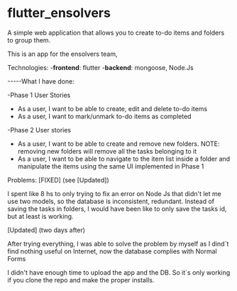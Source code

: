 # flutter_ensolvers
A simple web application that allows you to create to-do items and folders to group them.

This is an app for the ensolvers team, 

Technologies:
-**frontend**: flutter
-**backend**: mongoose, Node.Js

-----What I have done:

-Phase 1
User Stories
- As a user, I want to be able to create, edit and delete to-do items
- As a user, I want to mark/unmark to-do items as completed

-Phase 2
User stories
- As a user, I want to be able to create and remove new folders. NOTE: removing new folders
will remove all the tasks belonging to it
- As a user, I want to be able to navigate to the item list inside a folder and manipulate the
items using the same UI implemented in Phase 1

Problems: [FIXED] (see [Updated])

I spent like 8 hs to only trying to fix an error on Node Js that didn't let me use two models, so the database is inconsistent, redundant. Instead of saving the tasks in folders, I would have been like to only save the tasks id, but at least is working.

[Updated] (two days after)

After trying everything, I was able to solve the problem by myself as I dind´t find nothing useful on Internet, now the database  complies with Normal Forms

I didn't have enough time to upload the app and the DB. So it´s only working if you clone the repo and make the proper installs.
